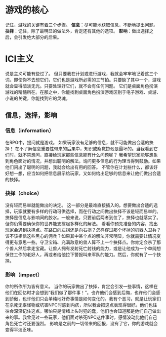 # 游戏的核心
记住，游戏的关键有着三个步骤。
**信息**：尽可能地获取信息，不断地提出问题。
**抉择**：记住，除了最明显的做法外，肯定还有其他的选项。
**影响**：做出选择之后，会引发绝大部分的后果。
# ICI主义
说是主义可能有些过了。
但只要我在计划或进行游戏，我就会牢牢地记着这三个词。即使你不去想它们，它们也是游戏所必需的三节拍。只要缺了其中一个，游戏就会显得暗淡无光。只要处理好它们，就不会有任何问题。
它们是桌面角色扮演游戏的精髓所在。在那之中，你能找到桌面角色扮演游戏区别于电子游戏、桌游、小说的关键，你能找到它的灵魂。
## 信息，选择，影响
### 信息（information）
在RPG中，提问就是游戏。
如果玩家没有足够的信息，就不可能做出合适的抉择！
在不了解信息重要性带来的后果中，知识或察觉掷骰是最坏的。当我看到它们时，就不禁想问，直接给玩家那些信息能有什么问题呢？
我希望玩家能够想象到角色面对的情况，并想出聪明的解法。询问更多信息的行为理当得到鼓励。如果他们问出了聪明的问题，我就会给出有用的回答。
不管你在计划些什么，都该好好想一想，应当如何把信息展示给玩家，又如何给出足够的信息来让他们做出合适的抉择。
### 抉择（choice）
没有轻而易举就能做出的决定。
这一部分是最难直接插入的。想要做出合适的选择，玩家就要有多样的行动可供选择，而在行动之间做出抉择不该是轻而易举的。
抉择是信息与影响间的胶水。一般来说，只要前后两者到位了，抉择也就落实了。但你仍需要确保你的世界能支撑起多样化的解法。
看看你预先准备的内容，找出玩家会遇到抉择点。在路口向左拐还是向右拐？怎样穿过那个坏掉的机器人卫兵？该不该相信这些黑心的佣兵？如果其中某个点的解法非常明显，你就需要让情况变得更有意思一些。守卫宝箱、充满敌意的兽人算不上一个抉择点。你肯定会杀了那个兽人然后拿走宝藏。让兽人拥有发射死亡射线的能力，或是让他成为一个单纯想保住工作的老好人，再或者给他拉下警报叫来军队的能力。然后，你就有了一个抉择。
### 影响（impact）
你的所作所为皆有意义。
当你的玩家做出了抉择，肯定会引发一些事情，这样在他们在回忆时才会想到“我们做了那件事！”。也许他们会感到后悔，也许他们会感到骄傲，也许他们只会单纯地好奇事情是如何变化的。我有个恶习，就是让玩家们在杀死无辜怪物或坑害NPC时感到内疚，所以我会把这点表现得很好。他们也往往会深深记住这点。哪怕只是情绪上头时犯的蠢，他们也会知道那是他们自己做出来的事。我曾见过一些玩家，他们面对杀死NPC这件事时，感情波动比他们自己角色死亡时还要强烈。
影响是之前的一切带来的回报，没有了它，你的游戏就会变得平淡乏味。